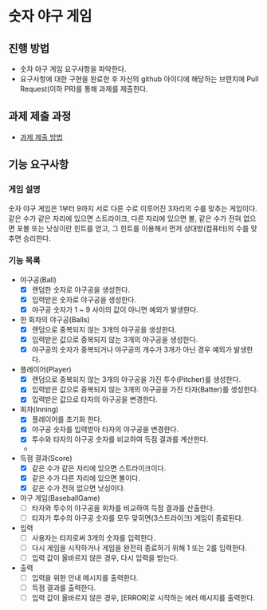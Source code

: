 # 숫자 야구 게임

## 진행 방법

* 숫자 야구 게임 요구사항을 파악한다.
* 요구사항에 대한 구현을 완료한 후 자신의 github 아이디에 해당하는 브랜치에 Pull Request(이하 PR)를 통해 과제를 제출한다.

## 과제 제출 과정

* [과제 제출 방법](https://github.com/next-step/nextstep-docs/tree/master/precourse)

## 기능 요구사항

### 게임 설명

숫자 야구 게임은 1부터 9까지 서로 다른 수로 이루어진 3자리의 수를 맞추는 게임이다. 같은 수가 같은 자리에 있으면 스트라이크, 다른 자리에 있으면 볼, 같은 수가 전혀 없으면 포볼 또는 낫싱이란 힌트를 얻고,
그 힌트를 이용해서 먼저 상대방(컴퓨터)의 수를 맞추면 승리한다.

### 기능 목록

* 야구공(Ball)
    - [x] 랜덤한 숫자로 야구공을 생성한다.
    - [x] 입력받은 숫자로 야구공을 생성한다.
    - [x] 야구공 숫자가 1 ~ 9 사이의 값이 아니면 예외가 발생한다.

* 한 회차의 야구공(Balls)
    - [x] 랜덤으로 중복되지 않는 3개의 야구공을 생성한다.
    - [x] 입력받은 값으로 중복되지 않는 3개의 야구공을 생성한다.
    - [x] 야구공의 숫자가 중복되거나 야구공의 개수가 3개가 아닌 경우 예외가 발생한다.

* 플레이어(Player)
    - [x] 랜덤으로 중복되지 않는 3개의 야구공을 가진 투수(Pitcher)를 생성한다.
    - [x] 입력받은 값으로 중복되지 않는 3개의 야구공을 가진 타자(Batter)를 생성한다.
    - [x] 입력받은 값으로 타자의 야구공을 변경한다.

* 회차(Inning)
    - [x] 플레이어를 초기화 한다.
    - [x] 야구공 숫자를 입력받아 타자의 야구공을 변경한다.
    - [x] 투수와 타자의 야구공 숫자를 비교하여 득점 결과를 계산한다.
    -
* 득점 결과(Score)
    - [x] 같은 수가 같은 자리에 있으면 스트라이크이다.
    - [x] 같은 수가 다른 자리에 있으면 볼이다.
    - [x] 같은 수가 전혀 없으면 낫싱이다.

* 야구 게임(BaseballGame)
    - [ ] 타자와 투수의 야구공을 회차를 비교하여 득점 결과를 산출한다.
    - [ ] 타자가 투수의 야구공 숫자를 모두 맞히면(3스트라이크) 게임이 종료된다.

* 입력
    - [ ] 사용자는 타자로써 3개의 숫자를 입력한다.
    - [ ] 다시 게임을 시작하거나 게임을 완전히 종료하기 위해 1 또는 2를 입력한다.
    - [ ] 입력 값이 올바르지 않은 경우, 다시 입력을 받는다.

* 출력
    - [ ] 입력을 위한 안내 메시지를 출력한다.
    - [ ] 득점 결과를 출력한다.
    - [ ] 입력 값이 올바르지 않은 경우, [ERROR]로 시작하는 에러 메시지를 출력한다.
